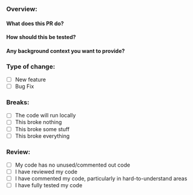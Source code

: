 ### Overview:
#### What does this PR do?

#### How should this be tested?

#### Any background context you want to provide?

### Type of change:
  - [ ] New feature  
  - [ ] Bug Fix  

### Breaks:
  - [ ] The code will run locally  
  - [ ] This broke nothing  
  - [ ] This broke some stuff  
  - [ ] This broke everything  

### Review:
  - [ ] My code has no unused/commented out code  
  - [ ] I have reviewed my code  
  - [ ] I have commented my code, particularly in hard-to-understand areas  
  - [ ] I have fully tested my code  
